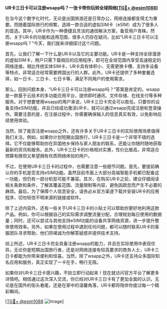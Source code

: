 **UR卡三日卡可以注册wsapp吗？一张卡带你玩转全球网络[[TG💪+ @esim1088](https://t.me/s/esim1088)]**

在当今这个数字化时代，无论是出国旅游还是日常办公，网络连接都变得尤为重要。而随着国际旅行的频繁，选择一款合适的虚拟SIM卡（eSIM）成为了很多人的首选。其中，UR卡作为一种便捷且灵活的通信解决方案，备受用户青睐。然而，关于UR卡的功能和适用范围，很多人仍存在疑问，比如“UR卡三日卡可以注册wsapp吗？”今天，我们就来详细探讨这个问题。

首先，让我们了解一下什么是UR卡以及它的主要功能。UR卡是一种支持全球漫游的虚拟SIM卡，用户只需下载相应的应用程序，即可在全球范围内享受高速稳定的网络连接。相比传统实体SIM卡，UR卡具有体积小、无需更换卡槽、支持多设备等特点，非常适合经常需要跨国出行的人群。此外，UR卡还提供了多种套餐选择，如一日卡、三日卡、七日卡等，满足不同用户的使用需求。

那么，回到问题本身，“UR卡三日卡可以注册wsapp吗？”答案是肯定的。wsapp是一款基于云技术的多功能应用平台，提供即时通讯、文件存储、在线支付等多种服务。对于想要使用wsapp的用户来说，UR卡三日卡完全可以胜任。只要你的设备支持eSIM功能，并且已经成功激活UR卡，就可以通过wsapp完成注册和登录操作。需要注意的是，在注册过程中，你需要确保输入的信息真实有效，以免影响后续使用体验。

当然，除了能否注册wsapp之外，还有许多关于UR卡三日卡的实际使用场景值得我们关注。例如，如果你计划短期出国旅行，UR卡三日卡是一个非常不错的选择。它不仅能够帮助你在异国他乡保持与家人朋友的联系，还能让你随时随地获取最新的资讯和服务。此外，UR卡三日卡的价格相对实惠，性价比极高，非常适合预算有限但又希望拥有优质网络体验的用户。

不过，在使用UR卡三日卡的过程中，也需要注意一些细节问题。首先，要提前确认你的手机是否支持eSIM功能。虽然目前市面上大部分高端智能手机都已配备这一功能，但仍有一部分机型可能不兼容。其次，在购买UR卡之前，建议仔细阅读相关条款和条件，了解其覆盖范围、流量限制等内容，避免因疏忽而产生不必要的麻烦。最后，为了保障个人信息安全，请务必从官方渠道下载并安装UR卡的应用程序，切勿轻信不明来源的链接或软件。

除了上述内容外，还有一些关于UR卡三日卡的小贴士可以帮助你更好地利用这款产品。例如，你可以根据自己的实际需求调整流量分配，合理规划每日使用的数据量；同时，还可以尝试与其他支持eSIM功能的设备共享网络资源，进一步提升整体使用效率。另外，如果在使用过程中遇到任何问题，都可以随时联系UR卡的客服团队寻求帮助，他们将竭诚为你解答疑惑并提供技术支持。

综上所述，UR卡三日卡完全具备注册wsapp的能力，并且在实际使用中表现优异。无论你是短期出国旅行者，还是对网络连接有较高要求的商务人士，UR卡三日卡都能为你带来便利和惊喜。当然，除了wsapp之外，UR卡还支持众多国际知名应用和服务，真正实现了一卡在手，畅行无阻。

如果你对UR卡三日卡感兴趣，不妨立即行动起来！现在就访问官方平台了解更多详情吧。相信通过这次深入交流，你已经对UR卡三日卡有了更加全面的认识。无论是在国外的街头巷尾，还是在家中的温馨角落，UR卡都将陪伴你度过每一个精彩瞬间。

[[TG💪+ @esim1088](https://t.me/s/esim1088) ![Image](https://i.postimg.cc/4NQfJmqS/Snipaste-2025-05-13-00-14-12.png)]
